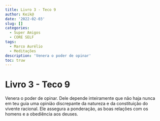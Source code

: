 ```yaml
---
title: Livro 3 - Teco 9
author: Keik@
date: '2022-02-03'
slug: []
categories:
  - Super Amigos
  - CORE SELF
tags:
  - Marco Aurélio
  - Meditações
description: 'Venera o poder de opinar'
toc: truw
---
```


# Livro 3 - Teco 9


Venera o poder de opinar. Dele depende inteiramente que não haja nunca em teu guia uma opinião discrepante da natureza e da constituição do vivente racional. Ele assegura a ponderação, as boas relações com os homens e a obediência aos deuses.